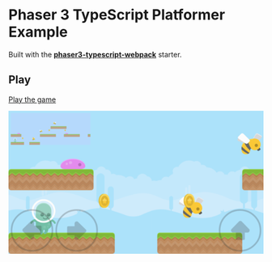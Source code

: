 # Phaser 3 TypeScript Platformer Example

Built with the [**phaser3-typescript-webpack**](https://github.com/yandeu/phaser3-typescript-webpack) starter.

## Play

[Play the game](https://s3.eu-central-1.amazonaws.com/phaser3-typescript/platformer-example/index.html)

![Screenshot](screenshots/nexus6-640x360.png)
